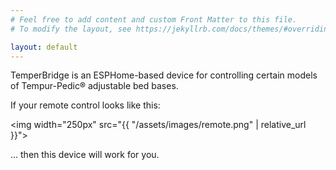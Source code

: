 ```yaml
---
# Feel free to add content and custom Front Matter to this file.
# To modify the layout, see https://jekyllrb.com/docs/themes/#overriding-theme-defaults

layout: default
---
```


TemperBridge is an ESPHome-based device for controlling certain models of Tempur-Pedic®
adjustable bed bases.

If your remote control looks like this:

<img width="250px" src="{{ "/assets/images/remote.png" | relative_url }}">

... then this device will work for you.


